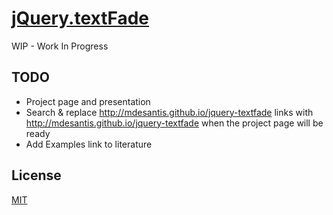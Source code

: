 # [jQuery.textFade](http://mdesantis.github.io/jquery-textfade)

WIP - Work In Progress

## TODO

- Project page and presentation
- Search & replace http://mdesantis.github.io/jquery-textfade links with 
  http://mdesantis.github.io/jquery-textfade when the project page will be
  ready
- Add Examples link to literature

## License

[MIT](LICENSE)